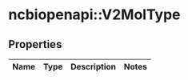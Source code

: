 # ncbiopenapi::V2MolType


## Properties
Name | Type | Description | Notes
------------ | ------------- | ------------- | -------------


